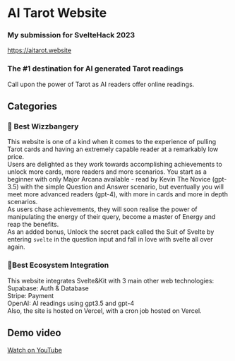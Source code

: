 # AI Tarot Website
### My submission for SvelteHack 2023
https://aitarot.website

### The #1 destination for AI generated Tarot readings
Call upon the power of Tarot as AI readers offer online readings.

## Categories

### 🧙 Best Wizzbangery
This website is one of a kind when it comes to the experience of pulling Tarot cards and having an extremely capable reader at a remarkably low price.<br>
Users are delighted as they work towards accomplishing achievements to unlock more cards, more readers and more scenarios. You start as a beginner with only Major Arcana available - read by Kevin The Novice (gpt-3.5) with the simple Question and Answer scenario, but eventually you will meet more advanced readers (gpt-4), with more in cards and more in depth scenarios.<br>
As users chase achievements, they will soon realise the power of manipulating the energy of their query, become a master of Energy and reap the benefits.<br>
As an added bonus, Unlock the secret pack called the Suit of Svelte by entering `svelte` in the question input and fall in love with svelte all over again.<br>

### 🔌Best Ecosystem Integration
This website integrates Svelte&Kit with 3 main other web technologies:<br>
Supabase: Auth & Database<br>
Stripe: Payment<br>
OpenAI: AI readings using gpt3.5 and gpt-4 <br>
Also, the site is hosted on Vercel, with a cron job hosted on Vercel.

## Demo video
[Watch on YouTube](https://youtu.be/RRuvrgxsodY)
